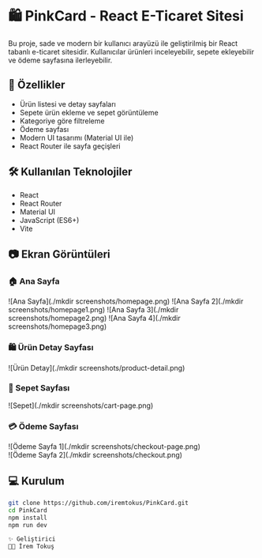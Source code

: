 # 🛍️ PinkCard - React E-Ticaret Sitesi

Bu proje, sade ve modern bir kullanıcı arayüzü ile geliştirilmiş bir React tabanlı e-ticaret sitesidir. Kullanıcılar ürünleri inceleyebilir, sepete ekleyebilir ve ödeme sayfasına ilerleyebilir.

## 🚀 Özellikler

-  Ürün listesi ve detay sayfaları
-  Sepete ürün ekleme ve sepet görüntüleme
-  Kategoriye göre filtreleme
-  Ödeme sayfası
-  Modern UI tasarımı (Material UI ile)
-  React Router ile sayfa geçişleri

## 🛠️ Kullanılan Teknolojiler

- React
- React Router
- Material UI
- JavaScript (ES6+)
- Vite

## 📷 Ekran Görüntüleri

### 🏠 Ana Sayfa
![Ana Sayfa](./mkdir screenshots/homepage.png)
![Ana Sayfa 2](./mkdir screenshots/homepage1.png)
![Ana Sayfa 3](./mkdir screenshots/homepage2.png)
![Ana Sayfa 4](./mkdir screenshots/homepage3.png)

### 🛍️ Ürün Detay Sayfası
![Ürün Detay](./mkdir screenshots/product-detail.png)

### 🛒 Sepet Sayfası
![Sepet](./mkdir screenshots/cart-page.png)

### 💳 Ödeme Sayfası
![Ödeme Sayfa 1](./mkdir screenshots/checkout-page.png)  
![Ödeme Sayfa 2](./mkdir screenshots/checkout.png)


## 💻 Kurulum

```bash
git clone https://github.com/iremtokus/PinkCard.git
cd PinkCard
npm install
npm run dev

✨ Geliştirici
👩‍💻 İrem Tokuş 
